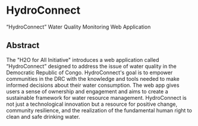 # HydroConnect
“HydroConnect” Water Quality Monitoring Web Application

## Abstract
The "H2O for All Initiative" introduces a web application called “HydroConnect” designed to
address the issue of water quality in the Democratic Republic of Congo.
HydroConnect's goal is to empower communities in the DRC with the knowledge and tools
needed to make informed decisions about their water consumption. The web app gives
users a sense of ownership and engagement and aims to create a sustainable framework
for water resource management. HydroConnect is not just a technological innovation but a
resource for positive change, community resilience, and the realization of the fundamental
human right to clean and safe drinking water.
